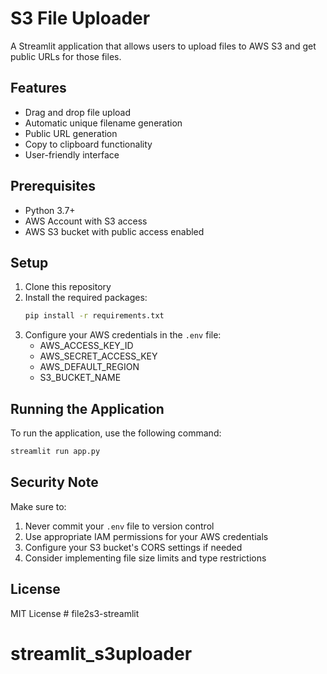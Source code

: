# S3 File Uploader

A Streamlit application that allows users to upload files to AWS S3 and get public URLs for those files.

## Features

- Drag and drop file upload
- Automatic unique filename generation
- Public URL generation
- Copy to clipboard functionality
- User-friendly interface

## Prerequisites

- Python 3.7+
- AWS Account with S3 access
- AWS S3 bucket with public access enabled

## Setup

1. Clone this repository
2. Install the required packages:
   ```bash
   pip install -r requirements.txt
   ```
3. Configure your AWS credentials in the `.env` file:
   - AWS_ACCESS_KEY_ID
   - AWS_SECRET_ACCESS_KEY
   - AWS_DEFAULT_REGION
   - S3_BUCKET_NAME

## Running the Application

To run the application, use the following command:

```bash
streamlit run app.py
```

## Security Note

Make sure to:
1. Never commit your `.env` file to version control
2. Use appropriate IAM permissions for your AWS credentials
3. Configure your S3 bucket's CORS settings if needed
4. Consider implementing file size limits and type restrictions

## License

MIT License # file2s3-streamlit
# streamlit_s3uploader
